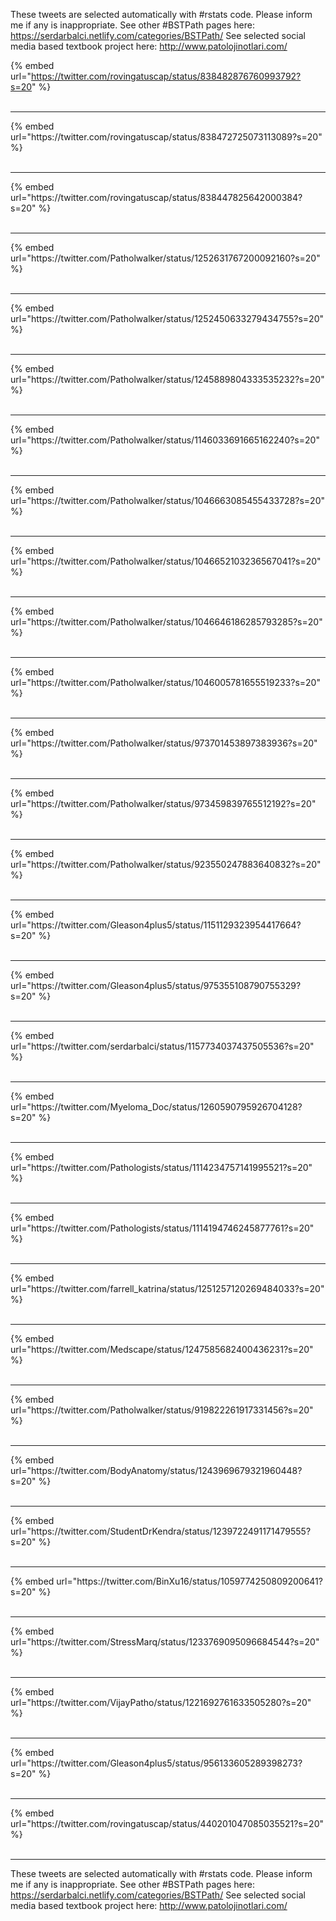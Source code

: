 

These tweets are selected automatically with #rstats code. Please inform me if any is inappropriate.
See other #BSTPath pages here: https://serdarbalci.netlify.com/categories/BSTPath/ 
See selected social media based textbook project here: http://www.patolojinotlari.com/

{% embed url="https://twitter.com/rovingatuscap/status/838482876760993792?s=20" %}<br>
<br>
<hr>
{% embed url="https://twitter.com/rovingatuscap/status/838472725073113089?s=20" %}<br>
<br>
<hr>
{% embed url="https://twitter.com/rovingatuscap/status/838447825642000384?s=20" %}<br>
<br>
<hr>
{% embed url="https://twitter.com/Patholwalker/status/1252631767200092160?s=20" %}<br>
<br>
<hr>
{% embed url="https://twitter.com/Patholwalker/status/1252450633279434755?s=20" %}<br>
<br>
<hr>
{% embed url="https://twitter.com/Patholwalker/status/1245889804333535232?s=20" %}<br>
<br>
<hr>
{% embed url="https://twitter.com/Patholwalker/status/1146033691665162240?s=20" %}<br>
<br>
<hr>
{% embed url="https://twitter.com/Patholwalker/status/1046663085455433728?s=20" %}<br>
<br>
<hr>
{% embed url="https://twitter.com/Patholwalker/status/1046652103236567041?s=20" %}<br>
<br>
<hr>
{% embed url="https://twitter.com/Patholwalker/status/1046646186285793285?s=20" %}<br>
<br>
<hr>
{% embed url="https://twitter.com/Patholwalker/status/1046005781655519233?s=20" %}<br>
<br>
<hr>
{% embed url="https://twitter.com/Patholwalker/status/973701453897383936?s=20" %}<br>
<br>
<hr>
{% embed url="https://twitter.com/Patholwalker/status/973459839765512192?s=20" %}<br>
<br>
<hr>
{% embed url="https://twitter.com/Patholwalker/status/923550247883640832?s=20" %}<br>
<br>
<hr>
{% embed url="https://twitter.com/Gleason4plus5/status/1151129323954417664?s=20" %}<br>
<br>
<hr>
{% embed url="https://twitter.com/Gleason4plus5/status/975355108790755329?s=20" %}<br>
<br>
<hr>
{% embed url="https://twitter.com/serdarbalci/status/1157734037437505536?s=20" %}<br>
<br>
<hr>
{% embed url="https://twitter.com/Myeloma_Doc/status/1260590795926704128?s=20" %}<br>
<br>
<hr>
{% embed url="https://twitter.com/Pathologists/status/1114234757141995521?s=20" %}<br>
<br>
<hr>
{% embed url="https://twitter.com/Pathologists/status/1114194746245877761?s=20" %}<br>
<br>
<hr>
{% embed url="https://twitter.com/farrell_katrina/status/1251257120269484033?s=20" %}<br>
<br>
<hr>
{% embed url="https://twitter.com/Medscape/status/1247585682400436231?s=20" %}<br>
<br>
<hr>
{% embed url="https://twitter.com/Patholwalker/status/919822261917331456?s=20" %}<br>
<br>
<hr>
{% embed url="https://twitter.com/BodyAnatomy/status/1243969679321960448?s=20" %}<br>
<br>
<hr>
{% embed url="https://twitter.com/StudentDrKendra/status/1239722491171479555?s=20" %}<br>
<br>
<hr>
{% embed url="https://twitter.com/BinXu16/status/1059774250809200641?s=20" %}<br>
<br>
<hr>
{% embed url="https://twitter.com/StressMarq/status/1233769095096684544?s=20" %}<br>
<br>
<hr>
{% embed url="https://twitter.com/VijayPatho/status/1221692761633505280?s=20" %}<br>
<br>
<hr>
{% embed url="https://twitter.com/Gleason4plus5/status/956133605289398273?s=20" %}<br>
<br>
<hr>
{% embed url="https://twitter.com/rovingatuscap/status/440201047085035521?s=20" %}<br>
<br>
<hr>


These tweets are selected automatically with #rstats code. Please inform me if any is inappropriate.
See other #BSTPath pages here: https://serdarbalci.netlify.com/categories/BSTPath/ 
See selected social media based textbook project here: http://www.patolojinotlari.com/
